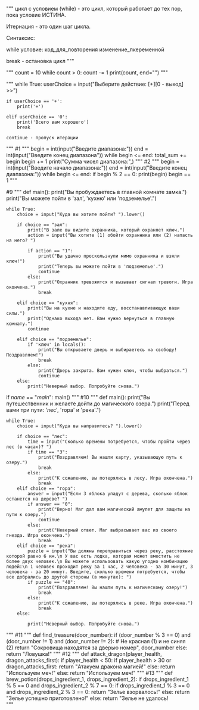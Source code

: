 """
 цикл с условием (while) - это цикл, который работает до тех пор, пока условие ИСТИНА.

 Итернация - это один шаг цикла.

 Синтаксис:

 while условие:
      код_для_повторения
      изменение_пкеременной

 break - остановка цикл
"""

"""
count = 10
while count > 0:
    count -= 1
    print(count, end="")
"""

"""
while True:
    userChoice = input("Выберите действие: [+][0 - выход] >>")

    if userChoice == '+':
        print('+')

    elif userChoice == '0':
        print('Всего вам хорошего')
        break
        
    continue - пропуск итерации
"""
#1
"""
begin = int(input("Введите диапазона:"))
end = int(input("Введите конец диапазона"))
while begin <= end:
    total_sum += begin
    begin += 1
print("Сумма чисел диапазона:",)
"""
#2
"""
begin = int(input("Введите начало диапазона:"))
end = int(input("Введите конец диапазона:"))
while begin <= end:
    if begin % 2 == 0:
        print(begin)
    begin == 1
"""

#9
"""
def main():
    print("Вы пробуждаетесь в главной комнате замка.")
    print("Вы можете пойти в 'зал', 'кухню' или 'подземелье'.")

    while True:
        choice = input("Куда вы хотите пойти? ").lower()

        if choice == "зал":
            print("В зале вы видите охранника, который охраняет ключ.")
            action = input("Вы хотите (1) обойти охранника или (2) напасть на него? ")

            if action == "1":
                print("Вы удачно проскользнули мимо охранника и взяли ключ!")
                print("Теперь вы можете пойти в 'подземелье'.")
                continue
            else:
                print("Охранник тревожится и вызывает сигнал тревоги. Игра окончена.")
                break

        elif choice == "кухня":
            print("Вы на кухне и находите еду, восстанавливающую ваши силы.")
            print("Однако выхода нет. Вам нужно вернуться в главную комнату.")
            continue

        elif choice == "подземелье":
            if 'ключ' in locals():
                print("Вы открываете дверь и выбираетесь на свободу! Поздравляем!")
                break
            else:
                print("Дверь закрыта. Вам нужен ключ, чтобы выбраться.")
                continue
        else:
            print("Неверный выбор. Попробуйте снова.")

if _name_ == "_main_":
    main()
"""
#10
"""
def main():
    print("Вы путешественник и желаете дойти до магического озера.")
    print("Перед вами три пути: 'лес', 'гора' и 'река'.")

    while True:
        choice = input("Куда вы направитесь? ").lower()

        if choice == "лес":
            time = input("Сколько времени потребуется, чтобы пройти через лес (в часах)? ")
            if time == "3":
                print("Поздравляем! Вы нашли карту, указывающую путь к озеру.")
                break
            else:
                print("К сожалению, вы потерялись в лесу. Игра окончена.")
                break
        elif choice == "гора":
            answer = input("Если 3 яблока упадут с дерева, сколько яблок останется на дереве? ")
            if answer == "0":
                print("Верно! Маг дал вам магический амулет для защиты на пути к озеру.")
                continue
            else:
                print("Неверный ответ. Маг выбрасывает вас из своего гнезда. Игра окончена.")
                break
        elif choice == "река":
            puzzle = input("Вы должны переправиться через реку, расстояние которой равно 6 км.\n У вас есть лодка, которая может вместить не более двух человек.\n Вы можете использовать какую угодно комбинацию людей:\n 1 человек проходит реку за 1 час, 2 человека - за 30 минут, 3 человека - за 20 минут. Введите, сколько времени потребуется, чтобы все добрались до другой стороны (в минутах): ")
            if puzzle == "40":
                print("Поздравляем! Вы нашли путь к магическому озеру!")
                break
            else:
                print("К сожалению, вы потерялись в реке. Игра окончена.")
                break
        else:

            print("Неверный выбор. Попробуйте снова.")
"""
#11
"""
def find_treasure(door_number):
    if (door_number % 3 == 0) and (door_number != 1) and (door_number != 2):  # Не красная (1) и не синяя (2)
        return "Сокровища находятся за дверью номер", door_number
    else:
        return "Ловушка!"
"""
#12
"""
def attack_dragon(player_health, dragon_attacks_first):
    if player_health < 50:
        if player_health > 30 or dragon_attacks_first:
            return "Атакуем дракона магией!"
        else:
            return "Используем меч!"
    else:
        return "Используем меч!"
"""
#13
"""
def brew_potion(drops_ingredient_1, drops_ingredient_2):
    if drops_ingredient_1 % 5 == 0 and drops_ingredient_2 % 7 == 0:
        if drops_ingredient_1 % 3 == 0 and drops_ingredient_2 % 3 == 0:
            return "Зелье взорвалось!"
        else:
            return "Зелье успешно приготовлено!"
    else:
        return "Зелье не удалось!       
 """


